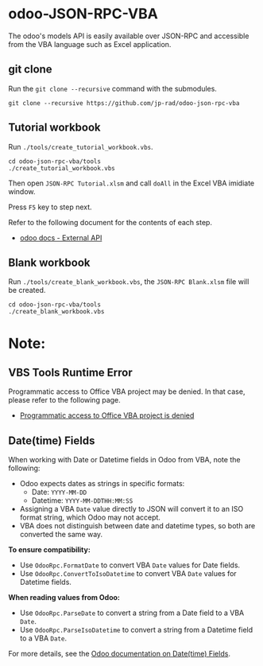 # odoo-JSON-RPC-VBA
The odoo's models API is easily available over JSON-RPC and accessible from the VBA language such as Excel application.

## git clone

Run the `git clone --recursive` command with the submodules.

```
git clone --recursive https://github.com/jp-rad/odoo-json-rpc-vba
```

## Tutorial workbook

Run `./tools/create_tutorial_workbook.vbs`.

```
cd odoo-json-rpc-vba/tools
./create_tutorial_workbook.vbs
```

Then open `JSON-RPC Tutorial.xlsm` and call `doAll` in the Excel VBA imidiate window.

Press `F5` key to step next.

Refer to the following document for the contents of each step.

- [odoo docs - External API](https://www.odoo.com/documentation/15.0/developer/misc/api/external_api.html)

## Blank workbook

Run `./tools/create_blank_workbook.vbs`, the `JSON-RPC Blank.xlsm` file will be created.

```
cd odoo-json-rpc-vba/tools
./create_blank_workbook.vbs
```

# Note:

## VBS Tools Runtime Error

Programmatic access to Office VBA project may be  denied.  In that case, please refer to the following page.

- [Programmatic access to Office VBA project is denied](https://support.microsoft.com/en-us/topic/programmatic-access-to-office-vba-project-is-denied-960d5265-6592-9400-31bc-b2ddfb94b445)

## Date(time) Fields

When working with Date or Datetime fields in Odoo from VBA, note the following:

- Odoo expects dates as strings in specific formats:
  - Date: `YYYY-MM-DD`
  - Datetime: `YYYY-MM-DDTHH:MM:SS`
- Assigning a VBA `Date` value directly to JSON will convert it to an ISO format string, which Odoo may not accept.
- VBA does not distinguish between date and datetime types, so both are converted the same way.

**To ensure compatibility:**

- Use `OdooRpc.FormatDate` to convert VBA `Date` values for Date fields.
- Use `OdooRpc.ConvertToIsoDatetime` to convert VBA `Date` values for Datetime fields.

**When reading values from Odoo:**

- Use `OdooRpc.ParseDate` to convert a string from a Date field to a VBA `Date`.
- Use `OdooRpc.ParseIsoDatetime` to convert a string from a Datetime field to a VBA `Date`.

For more details, see the [Odoo documentation on Date(time) Fields](https://www.odoo.com/documentation/15.0/developer/reference/backend/orm.html#date-time-fields).

